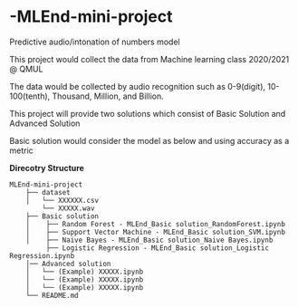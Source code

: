 # -MLEnd-mini-project
Predictive audio/intonation of numbers model


This project would collect the data from Machine learning class 2020/2021 @ QMUL

The data would be collected by audio recognition such as 0-9(digit), 10-100(tenth), Thousand, Million, and Billion.

This project will provide two solutions which consist of Basic Solution and Advanced Solution

Basic solution would consider the model as below and using accuracy as a metric

**Direcotry Structure**

    MLEnd-mini-project
        ├── dataset
        │   └── XXXXXX.csv
            └── XXXXX.wav
        ├── Basic solution
        │    ├── Random Forest - MLEnd_Basic solution_RandomForest.ipynb
        │    ├── Support Vector Machine - MLEnd_Basic solution_SVM.ipynb
        │    ├── Naive Bayes - MLEnd_Basic solution_Naive Bayes.ipynb
             ├── Logistic Regression - MLEnd_Basic solution_Logistic Regression.ipynb
        │── Advanced solution
        │   └── (Example) XXXXX.ipynb
        │   └── (Example) XXXXX.ipynb
        │   └── (Example) XXXXX.ipynb
        └── README.md
